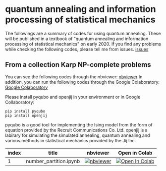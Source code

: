 # quantum annealing and information processing of statistical mechanics

The followings are a summary of codes for using quantum annealing. 
These will be published in a textbook of "quantum annealing and information processing of statistical mechanics" on early 2020.
If you find any problems while checking the following codes, please tell me from issues.
[issues](https://github.com/mohzeki222/quantum_annealing/issues) 

## From a collection Karp NP-complete problems

You can see the following codes through the nbviewer: [nbviewer](https://nbviewer.jupyter.org)
In addition, you can run the following codes through the Google Colaboratory: [Google Colaboratory](https://colab.research.google.com/)

Please install pyqubo and openjij in your environment or in Google Collaboratory:
```
pip install pyqubo
pip install openjij
```
pyqubo is a good tool for implementing the Ising model from the form of equation provided by the Recruit Communications Co. Ltd.
openjij is a labirary for simulating the simulated annealing, quantum annealing and various methods in statistical mechanics provided by the Jij Inc.


index |title |nbviewer|Open in Colab|
-----|--------|--------|-------------|
1|number_partition.ipynb |[![nbviewer](https://camo.githubusercontent.com/bfeb5472ee3df9b7c63ea3b260dc0c679be90b97/68747470733a2f2f696d672e736869656c64732e696f2f62616467652f72656e6465722d6e627669657765722d6f72616e67652e7376673f636f6c6f72423d66333736323626636f6c6f72413d346434643464)](https://nbviewer.jupyter.org/github/mohzeki222/quantum_annealing/blob/master/notes/number_partition.ipynb)|[![Open In Colab](https://colab.research.google.com/assets/colab-badge.svg)](https://colab.research.google.com/github/mohzeki222/quantum_annealing/blob/master/notes/number_partition.ipynb)
